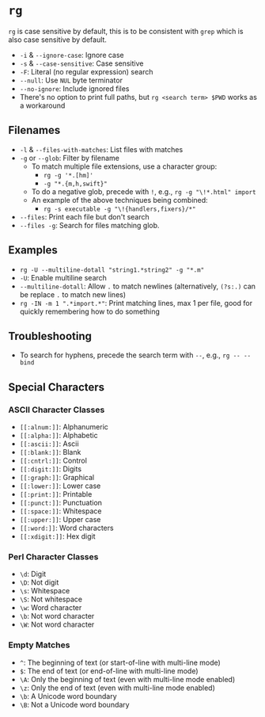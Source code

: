 # `rg`

`rg` is case sensitive by default, this is to be consistent with `grep` which is also case sensitive by default.

- `-i` & `--ignore-case`: Ignore case
- `-s` & `--case-sensitive`: Case sensitive
- `-F`: Literal (no regular expression) search
- `--null`: Use `NUL` byte terminator
- `--no-ignore`: Include ignored files
- There's no option to print full paths, but `rg <search term> $PWD` works as a workaround

## Filenames

- `-l` & `--files-with-matches`: List files with matches
- `-g` or `--glob`: Filter by filename
    - To match multiple file extensions, use a character group:
        - `rg -g '*.[hm]'`
        - `-g "*.{m,h,swift}"`
    - To do a negative glob, precede with `!`, e.g., `rg -g "\!*.html" import`
    - An example of the above techniques being combined:
        - `rg -s executable -g "\!{handlers,fixers}/*"`
- `--files`: Print each file but don't search
- `--files -g`: Search for files matching glob.

## Examples

- `rg -U --multiline-dotall "string1.*string2" -g "*.m"`
- `-U`: Enable multiline search
- `--multiline-dotall`: Allow `.` to match newlines (alternatively, `(?s:.)` can be replace `.` to match new lines)
- `rg -IN -m 1 ".*import.*"`: Print matching lines, max 1 per file, good for quickly remembering how to do something

## Troubleshooting

- To search for hyphens, precede the search term with `--`, e.g., `rg -- --bind`

## Special Characters

### ASCII Character Classes

- `[[:alnum:]]`: Alphanumeric
- `[[:alpha:]]`: Alphabetic
- `[[:ascii:]]`: Ascii
- `[[:blank:]]`: Blank
- `[[:cntrl:]]`: Control
- `[[:digit:]]`: Digits
- `[[:graph:]]`: Graphical
- `[[:lower:]]`: Lower case
- `[[:print:]]`: Printable
- `[[:punct:]]`: Punctuation
- `[[:space:]]`: Whitespace
- `[[:upper:]]`: Upper case
- `[[:word:]]`: Word characters
- `[[:xdigit:]]`: Hex digit

### Perl Character Classes

- `\d`: Digit
- `\D`: Not digit
- `\s`: Whitespace
- `\S`: Not whitespace
- `\w`: Word character
- `\b`: Not word character
- `\W`: Not word character

### Empty Matches

- `^`: The beginning of text (or start-of-line with multi-line mode)
- `$`: The end of text (or end-of-line with multi-line mode)
- `\A`: Only the beginning of text (even with multi-line mode enabled)
- `\z`: Only the end of text (even with multi-line mode enabled)
- `\b`: A Unicode word boundary
- `\B`: Not a Unicode word boundary
